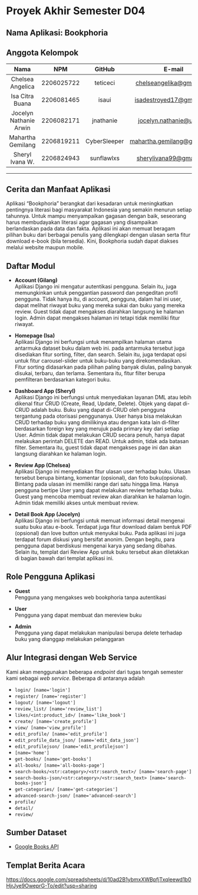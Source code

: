 # Proyek Akhir Semester D04

## Nama Aplikasi: Bookphoria

## Anggota Kelompok
| Nama | NPM | GitHub | E-mail |
| :--------------: | :--------: | :-: | :-: |
| Chelsea Angelica | 2206025722 | teticeci | chelseangelika@gmail.com
| Isa Citra Buana | 2206081465 | isaui | isadestroyed17@gmail.com
| Jocelyn Nathanie Arwin | 2206082171 | jnathanie | jocelyn.nathanie@ui.ac.id
| Mahartha Gemilang | 2206819211 | CyberSleeper | mahartha.gemilang@gmail.com
| Sheryl Ivana W. | 2206824943 | sunflawlxs | sherylivana99@gmail.com

---

## Cerita dan Manfaat Aplikasi
Aplikasi “Bookphoria” berangkat dari kesadaran untuk meningkatkan pentingnya literasi bagi masyarakat Indonesia yang semakin menurun setiap tahunnya.  Untuk mampu menyampaikan gagasan dengan baik, seseorang harus membudayakan literasi agar gagasan yang disampaikan berlandaskan pada data dan fakta. Aplikasi ini akan memuat beragam pilihan buku dari berbagai penulis yang dilengkapi dengan ulasan serta fitur download e-book (bila tersedia). Kini, Bookphoria sudah dapat diakses melalui website maupun mobile.

## Daftar Modul
- **Account (Gilang)**<br>
Aplikasi Django ini mengatur autentikasi pengguna. Selain itu, juga memungkinkan untuk penggantian password dan pengeditan profil pengguna. Tidak hanya itu, di account, pengguna, dalam hal ini user, dapat melihat riwayat buku yang mereka sukai dan buku yang mereka review. Guest tidak dapat mengakses diarahkan langsung ke halaman login. Admin dapat mengakses halaman ini tetapi tidak memiliki fitur riwayat.

- **Homepage (Isa)**<br>
Aplikasi Django ini berfungsi untuk menampilkan halaman utama antarmuka dataset buku dalam web ini. pada antarmuka tersebut juga disediakan fitur sorting, filter, dan search. Selain itu, juga terdapat opsi untuk fitur carousel-slider untuk buku-buku yang direkomendasikan. Fitur sorting didasarkan pada pilihan paling banyak diulas, paling banyak disukai, terbaru, dan terlama. Sementara itu, fitur filter berupa pemfilteran berdasarkan kategori buku. 

- **Dashboard App (Sheryl)**<br>
Aplikasi Django ini berfungsi untuk menyediakan layanan DML atau lebih dikenal fitur CRUD (Create, Read, Update, Delete). Objek yang dapat di-CRUD adalah buku. Buku yang dapat di-CRUD oleh pengguna tergantung pada otorisasi penggunanya. User hanya bisa melakukan CRUD terhadap buku yang dimilikinya atau dengan kata lain di-filter berdasarkan foreign key yang merujuk pada primary key dari setiap User. Admin tidak dapat melakukan CRUD secara penuh, hanya dapat melakukan perintah DELETE dan READ. Untuk admin, tidak ada batasan filter. Sementara itu, guest tidak dapat mengakses page ini dan akan langsung diarahkan ke halaman login.

- **Review App (Chelsea)**<br>
Aplikasi Django ini menyediakan fitur ulasan user terhadap buku. Ulasan tersebut berupa bintang, komentar (opsional), dan foto buku(opsional). Bintang pada ulasan ini memiliki range dari satu hingga lima. Hanya pengguna bertipe User yang dapat melakukan review terhadap buku. Guest yang mencoba membuat review akan diarahkan ke halaman login. Admin tidak memiliki akses untuk membuat review.

- **Detail Book App (Jocelyn)**<br>
Aplikasi Django ini berfungsi untuk memuat informasi detail mengenai suatu buku atau e-book. Terdapat juga fitur download dalam bentuk PDF (opsional) dan love button untuk menyukai buku. Pada aplikasi ini juga terdapat forum diskusi yang bersifat anonim. Dengan begitu, para pengguna dapat berdiskusi mengenai karya yang sedang dibahas. Selain itu, templat dari Review App untuk buku tersebut akan diletakkan di bagian bawah dari templat aplikasi ini.

## Role Pengguna Aplikasi
- **Guest**<br>
Pengguna yang mengakses web bookphoria tanpa autentikasi

- **User**<br>
Pengguna yang dapat membuat dan mereview buku

- **Admin**<br>
Pengguna yang dapat melakukan manipulasi berupa delete terhadap buku yang dianggap melakukan pelanggaran

## Alur Integrasi dengan Web Service
Kami akan menggunakan beberapa *endpoint* dari tugas tengah semester kami sebagai *web service*. Beberapa di antaranya adalah
- `login/ [name='login']`
- `register/ [name='register']`
- `logout/ [name='logout']`
- `review_list/ [name='review_list']`
- `likes/<int:product_id>/ [name='like_book']`
- `create/ [name='create_profile']`
- `view/ [name='view_profile']`
- `edit_profile/ [name='edit_profile']`
- `edit_profile_data_json/ [name='edit_data_json']`
- `edit_profilejson/ [name='edit_profilejson']`
- `[name='home']`
- `get-books/ [name='get-books']`
- `all-books/ [name='all-books-page']`
- `search-books/<str:category>/<str:search_text>/ [name='search-page']`
- `search-books-json/<str:category>/<str:search_text> [name='search-books-json']`
- `get-categories/ [name='get-categories']`
- `advanced-search-json/ [name='advanced-search']`
- `profile/`
- `detail/`
- `review/`

## Sumber Dataset
- [Google Books API](https://developers.google.com/books/)

## Templat Berita Acara
https://docs.google.com/spreadsheets/d/10ad2B1ybmxXWBpfjTxqleewd1b0HjrJye9OweprG-To/edit?usp=sharing